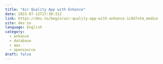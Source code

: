 ```yaml
---
title: "Air Quality App with Enhance"
date: 2023-07-12T17:30:31Z
link: https://dev.to/begin/air-quality-app-with-enhance-1c8d?utm_medium=RSS&utm_source=news.12bit.vn
site: dev.to
language: English
category:
  - enhance
  - database
  - aws
  - opensource
draft: false
---
```

